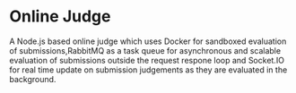 # Online Judge
A Node.js based online judge which uses Docker for sandboxed evaluation of submissions,RabbitMQ as a task queue for asynchronous and scalable evaluation of submissions outside the request respone loop and Socket.IO for real time update on submission judgements as they are evaluated in the background.
